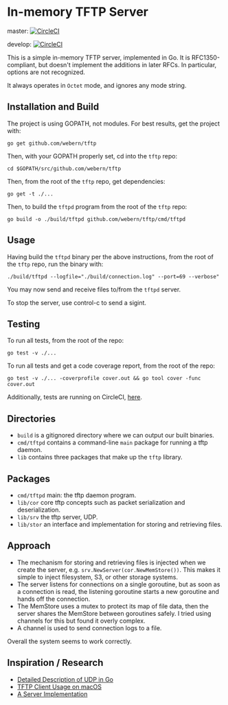 In-memory TFTP Server
=====================

master: [![CircleCI](https://circleci.com/gh/webern/tftp/tree/master.svg?style=svg)](https://circleci.com/gh/webern/tftp/tree/master)

develop: [![CircleCI](https://circleci.com/gh/webern/tftp/tree/develop.svg?style=svg)](https://circleci.com/gh/webern/tftp/tree/develop)

This is a simple in-memory TFTP server, implemented in Go.  It is
RFC1350-compliant, but doesn't implement the additions in later RFCs.  In
particular, options are not recognized.

It always operates in `Octet` mode, and ignores any mode string.

Installation and Build
----------------------

The project is using GOPATH, not modules. For best results, get the project with:

`go get github.com/webern/tftp`

Then, with your GOPATH properly set, cd into the `tftp` repo:

`cd $GOPATH/src/github.com/webern/tftp`

Then, from the root of the `tftp` repo, get dependencies:

`go get -t ./...`

Then, to build the `tftpd` program from the root of the `tftp` repo:

`go build -o ./build/tftpd github.com/webern/tftp/cmd/tftpd`

Usage
-----

Having build the `tftpd` binary per the above instructions, from the root of the `tftp` repo, run the binary with:

`./build/tftpd --logfile="./build/connection.log" --port=69 --verbose"`

You may now send and receive files to/from the `tftpd` server.

To stop the server, use control-c to send a sigint.


Testing
-------
To run all tests, from the root of the repo:

`go test -v ./...`

To run all tests and get a code coverage report, from the root of the repo:

`go test -v ./... -coverprofile cover.out && go tool cover -func cover.out`

Additionally, tests are running on CircleCI, [here](https://circleci.com/gh/webern/tftp).

Directories
-----------

  * `build` is a gitignored directory where we can output our built binaries.
  * `cmd/tftpd` contains a command-line `main` package for running a tftp daemon.
  * `lib` contains three packages that make up the `tftp` library.

Packages
-----------
  
  * `cmd/tftpd` main: the tftp daemon program.
  * `lib/cor` core tftp concepts such as packet serialization and deserialization.
  * `lib/srv` the tftp server, UDP.
  * `lib/stor` an interface and implementation for storing and retrieving files.

Approach
--------

  * The mechanism for storing and retrieving files is injected when we create the server, e.g. `srv.NewServer(cor.NewMemStore())`. This makes it simple to inject filesystem, S3, or other storage systems.
  * The server listens for connections on a single goroutine, but as soon as a connection is read, the listening goroutine starts a new goroutine and hands off the connection.
  * The MemStore uses a mutex to protect its map of file data, then the server shares the MemStore between goroutines safely. I tried using channels for this but found it overly complex.
  * A channel is used to send connection logs to a file.

Overall the system seems to work correctly.

Inspiration / Research
----------------------

  * [Detailed Description of UDP in Go](https://ops.tips/blog/udp-client-and-server-in-go/)
  * [TFTP Client Usage on macOS](http://www.i-helpdesk.com.au/index.php?/Knowledgebase/Article/View/721/0/how-to-upgrade-router-firmware-via-tftp-using-mac-os-devices)
  * [A Server Implementation](https://github.com/shriganeshs/golang-tftp-server/blob/master/main.go)



